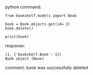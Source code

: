 python command:
```
from bookshelf.models import Book

book = Book.objects.get(id= 2)
book.delete()

print(book)
```

response: 
```
(1, {'bookshelf.Book': 1})
Book object (None)
```

comment: book was successfully deleted